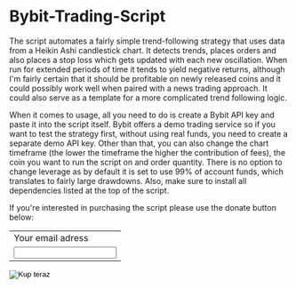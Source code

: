 # Bybit-Trading-Script
The script automates a fairly simple trend-following strategy that uses data from a Heikin Ashi candlestick chart. It detects trends, places orders and also places a stop loss which gets updated with each new oscillation. When run for extended periods of time it tends to yield negative returns, although I'm fairly certain that it should be profitable on newly released coins and it could possibly work well when paired with a news trading approach. It could also serve as a template for a more complicated trend following logic.

When it comes to usage, all you need to do is create a Bybit API key and paste it into the script itself. Bybit offers a demo trading service so if you want to test the strategy first, without using real funds, you need to create a separate demo API key. Other than that, you can also change the chart timeframe (the lower the timeframe the higher the contribution of fees), the coin you want to run the script on and order quantity. There is no option to change leverage as by default it is set to use 99% of account funds, which translates to fairly large drawdowns. Also, make sure to install all dependencies listed at the top of the script.

If you're interested in purchasing the script please use the donate button below:

<form action="https://www.paypal.com/cgi-bin/webscr" method="post" target="_top">
  <input type="hidden" name="cmd" value="_s-xclick" />
  <input type="hidden" name="hosted_button_id" value="PM4VDN98TJF3G" />
  <table>
    <tr>
      <td>
        <input type="hidden" name="on0" value="Your email adress"/>
        Your email adress
      </td>
    </tr>
    <tr>
      <td>
        <input type="text" name="os0" maxLength="200" />
      </td>
    </tr>
  </table>
  <input type="hidden" name="currency_code" value="USD" />
  <input type="image" src="https://www.paypalobjects.com/en_US/i/btn/btn_buynowCC_LG.gif" border="0" name="submit" title="PayPal –wygodne i bezpieczne płatności za zakupy w Internecie." alt="Kup teraz" />
</form>

